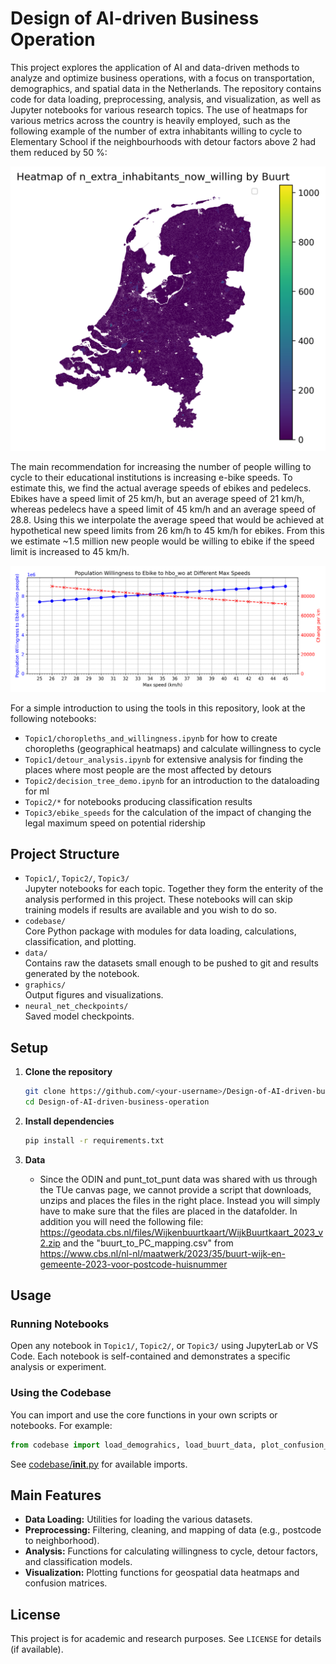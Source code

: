 # Design of AI-driven Business Operation

This project explores the application of AI and data-driven methods to analyze and optimize business operations, with a focus on transportation, demographics, and spatial data in the Netherlands. The repository contains code for data loading, preprocessing, analysis, and visualization, as well as Jupyter notebooks for various research topics. The use of heatmaps for various metrics across the country is heavily employed, such as the following example of the number of extra inhabitants willing to cycle to Elementary School if the neighbourhoods with detour factors above 2 had them reduced by 50 %:

![Heatmap of extra inhabitants willing to cycle](graphics/nl_maps/added_willingness_to_cycle_fiets_basis.png)

The main recommendation for increasing the number of people willing to cycle to their educational institutions is increasing e-bike speeds. To estimate this, we find the actual average speeds of ebikes and pedelecs. Ebikes have a speed limit of 25 km/h, but an average speed of 21 km/h, whereas pedelecs have a speed limit of 45 km/h and an average speed of 28.8. Using this we interpolate the average speed that would be achieved at hypothetical new speed limits from 26 km/h to 45 km/h for ebikes. From this we estimate ~1.5 million new people would be willing to ebike if the speed limit is increased to 45 km/h.

![Number of extra people willing to cycle per km/h increase in the speed limit](graphics/population_willingness_to_cycle_ebike_speeds_hbo_wo.png)

For a simple introduction to using the tools in this repository, look at the following notebooks:
- `Topic1/choropleths_and_willingness.ipynb` for how to create choropleths (geographical heatmaps) and calculate willingness to cycle
- `Topic1/detour_analysis.ipynb` for extensive analysis for finding the places where most people are the most affected by detours
- `Topic2/decision_tree_demo.ipynb` for an introduction to the dataloading for ml
- `Topic2/*` for notebooks producing classification results
- `Topic3/ebike_speeds` for the calculation of the impact of changing the legal maximum speed on potential ridership


## Project Structure

- `Topic1/`, `Topic2/`, `Topic3/`  
  Jupyter notebooks for each topic. Together they form the enterity of the analysis performed in this project. These notebooks will can skip training models if results are available and you wish to do so.
- `codebase/`  
  Core Python package with modules for data loading, calculations, classification, and plotting.
- `data/`  
  Contains raw the datasets small enough to be pushed to git and results generated by the notebook. 
- `graphics/`  
  Output figures and visualizations.
- `neural_net_checkpoints/`  
  Saved model checkpoints.

## Setup

1. **Clone the repository**
   ```sh
   git clone https://github.com/<your-username>/Design-of-AI-driven-business-operation.git
   cd Design-of-AI-driven-business-operation
   ```

2. **Install dependencies**
   ```sh
   pip install -r requirements.txt
   ```

3. **Data**
   - Since the ODIN and punt_tot_punt data was shared with us through the TUe canvas page, we cannot provide a script that downloads, unzips and places the files in the right place. Instead you will simply have to make sure that the files are placed in the datafolder. In addition you will need the following file: https://geodata.cbs.nl/files/Wijkenbuurtkaart/WijkBuurtkaart_2023_v2.zip and the "buurt_to_PC_mapping.csv" from https://www.cbs.nl/nl-nl/maatwerk/2023/35/buurt-wijk-en-gemeente-2023-voor-postcode-huisnummer 

## Usage

### Running Notebooks

Open any notebook in `Topic1/`, `Topic2/`, or `Topic3/` using JupyterLab or VS Code. Each notebook is self-contained and demonstrates a specific analysis or experiment.

### Using the Codebase

You can import and use the core functions in your own scripts or notebooks. For example:

```python
from codebase import load_demograhics, load_buurt_data, plot_confusion_matrix
```

See [codebase/__init__.py](codebase/__init__.py) for available imports.

## Main Features

- **Data Loading:** Utilities for loading the various datasets.
- **Preprocessing:** Filtering, cleaning, and mapping of data (e.g., postcode to neighborhood).
- **Analysis:** Functions for calculating willingness to cycle, detour factors, and classification models.
- **Visualization:** Plotting functions for geospatial data heatmaps and confusion matrices.

## License

This project is for academic and research purposes. See `LICENSE` for details (if available).
